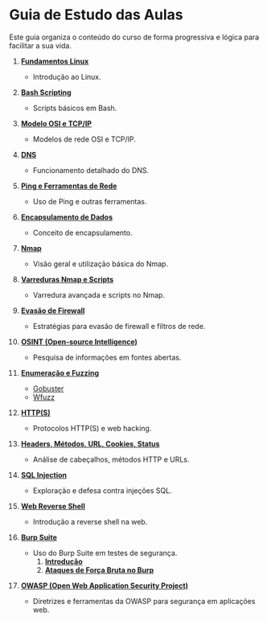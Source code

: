 # Guia de Estudo das Aulas

Este guia organiza o conteúdo do curso de forma progressiva e lógica para facilitar a sua vida.

1. [**Fundamentos Linux**](aulas/linux/fundamentos/)
   - Introdução ao Linux.

2. [**Bash Scripting**](aulas/linux/bash/bash-scripting.md)
   - Scripts básicos em Bash.

3. [**Modelo OSI e TCP/IP**](aulas/network/)
   - Modelos de rede OSI e TCP/IP.

4. [**DNS**](aulas/network/ferramentas/DNS.md)
   - Funcionamento detalhado do DNS.

5. [**Ping e Ferramentas de Rede**](aulas/network/ferramentas/)
   - Uso de Ping e outras ferramentas.

6. [**Encapsulamento de Dados**](aulas/network/encapsulamento.md)
   - Conceito de encapsulamento.

7. [**Nmap**](aulas/network/ferramentas/nmap/nmap.md)
   - Visão geral e utilização básica do Nmap.

8. [**Varreduras Nmap e Scripts**](aulas/network/ferramentas/nmap/)
   - Varredura avançada e scripts no Nmap.

9. [**Evasão de Firewall**](aulas/network/ferramentas/nmap/firewall-evasion.md)
   - Estratégias para evasão de firewall e filtros de rede.

10. [**OSINT (Open-source Intelligence)**](aulas/OSINT/pesquisa/)
    - Pesquisa de informações em fontes abertas.

11. [**Enumeração e Fuzzing**](aulas/network/ferramentas)
    - [Gobuster](aulas/network/ferramentas/gobuster.md)
    - [Wfuzz](aulas/hacking/web-hacking/wfuzz.md)

12. [**HTTP(S)**](aulas/hacking/web-hacking/http(s).md)
    - Protocolos HTTP(S) e web hacking.

13. [**Headers, Métodos, URL, Cookies, Status**](aulas/hacking/web-hacking/)
    - Análise de cabeçalhos, métodos HTTP e URLs.

14. [**SQL Injection**](aulas/hacking/web-hacking/sqlInjection.md)
    - Exploração e defesa contra injeções SQL.

15. [**Web Reverse Shell**](aulas/hacking/web-hacking/web-rev-shell.md)
    - Introdução a reverse shell na web.

16. [**Burp Suite**](aulas/hacking/burp-suite)
    - Uso do Burp Suite em testes de segurança.
      1. [**Introdução**](aulas/hacking/burp-suite/burp-suite.md)
      2. [**Ataques de Força Bruta no Burp**](aulas/hacking/burp-suite/brute.md)

17. [**OWASP (Open Web Application Security Project)**](aulas/hacking/web-hacking/OWASP/)
    - Diretrizes e ferramentas da OWASP para segurança em aplicações web.
